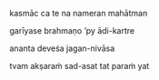 kasmāc ca te na nameran mahātman

garīyase brahmaṇo ’py ādi-kartre

ananta deveśa jagan-nivāsa

tvam akṣaraṁ sad-asat tat paraṁ yat